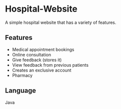 <!DOCTYPE html>
<html>

<body>
  <h1>Hospital-Website</h1>
  <p>A simple hospital website that has a variety of features.

  <h2>Features</h2>
  <ul>
    <li>Medical appointment bookings</li>
    <li>Online consultation</li>
    <li>Give feedback (stores it)</li>
    <li>View feedback from previous patients</li>
    <li>Creates an exclusive account</li>
    <li>Pharmacy</li>
  </ul>
  
  <h2>Language</h2>
  <p> Java </p>

  </body>
  
<html>

